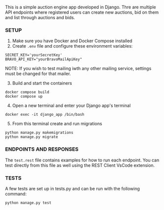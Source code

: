 This is a simple auction engine app developed in Django. Thre are multiple API endpoints where registered users can create new auctions, bid on them and list through auctions and bids.

### SETUP
1. Make sure you have Docker and Docker Compose installed
2. Create `.env` file and configure these environment variables:

```
SECRET_KEY='yourSecretKey'
BRAVO_API_KEY="yourBravoMailApiKey"
```

NOTE: If you wish to test mailing iwth any other mailing service, settings must be changed for that mailer.

3. Build and start the containers

```
docker compose build
docker compose up
```

4. Open a new terminal and enter your Django app's terminal

```
docker exec -it django_app /bin/bash
```

5. From this terminal create and run migrations

```
python manage.py makemigrations
python manage.py migrate
```



### ENDPOINTS AND RESPONSES

The `test.rest` file contains examples for how to run each endpoint. You can test directly from this file as well using the REST Client VsCode extension.



### TESTS

A few tests are set up in tests.py and can be run with the following command:

```
python manage.py test
```
